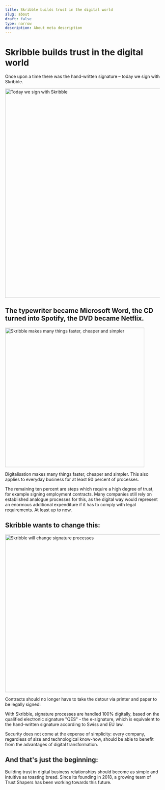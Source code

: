 ```yaml
---
title: Skribble builds trust in the digital world
slug: about
draft: false
type: narrow
description: About meta description
---
```

# Skribble builds trust in the digital world
Once upon a time there was the hand-written signature – today we sign with Skribble.

<picture>
  <source
    type="image/webp"
    srcset="image9.webp 340w, image9@2x.webp 680w"
    sizes="(max-width: 767px) 90vw, 680px"
  />
  <source
    type="image/jpeg"
    srcset="image9.jpg 340w, image9@2x.jpg 680w"
    sizes="(max-width: 767px) 90vw, 680px"
  />
  <img
    width="680px"
    src="image9.jpg"
    alt="Today we sign with Skribble"
  />
</picture>

## The typewriter became Microsoft Word, the CD turned into Spotify, the DVD became Netflix.
<picture>
  <source
    type="image/webp"
    srcset="image10.webp 226w, image10@2x.webp 453w"
    sizes="(max-width: 767px) 90vw, 453px"
  />
  <source
    type="image/jpeg"
    srcset="image10.jpg 226w, image10@2x.jpg 453w"
    sizes="(max-width: 767px) 90vw, 453px"
  />
  <img
    width="453px"
    src="image10.jpg"
    alt="Skribble makes many things faster, cheaper and simpler"
  />
</picture>

Digitalisation makes many things faster, cheaper and simpler. This also applies to everyday business for at least 90 percent of processes.

The remaining ten percent are steps which require a high degree of trust, for example signing employment contracts. Many companies still rely on established analogue processes for this, as the digital way would represent an enormous additional expenditure if it has to comply with legal requirements. At least up to now.

## Skribble wants to change this:
<picture>
  <source
    type="image/webp"
    srcset="image11.webp 256w, image11@2x.webp 512w"
    sizes="(max-width: 767px) 90vw, 512px"
  />
  <source
    type="image/jpeg"
    srcset="image11.jpg 256w, image11@2x.jpg 512w"
    sizes="(max-width: 767px) 90vw, 512px"
  />
  <img
    width="512px"
    src="image11.jpg"
    alt="Skribble will change signature processes"
  />
</picture>

Contracts should no longer have to take the detour via printer and paper to be legally signed:

With Skribble, signature processes are handled 100% digitally, based on the qualified electronic signature "QES" - the e-signature, which is equivalent to the hand-written signature according to Swiss and EU law.

Security does not come at the expense of simplicity: every company, regardless of size and technological know-how, should be able to benefit from the advantages of digital transformation.

## And that's just the beginning:
Building trust in digital business relationships should become as simple and intuitive as toasting bread. Since its founding in 2018, a growing team of Trust Shapers has been working towards this future.
